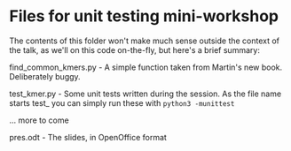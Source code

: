 # Files for unit testing mini-workshop

The contents of this folder won't make much sense outside the context
of the talk, as we'll on this code on-the-fly, but here's a brief summary:

find_common_kmers.py - A simple function taken from Martin's new book. Deliberately buggy.

test_kmer.py - Some unit tests written during the session. As the file name starts test_ you can simply run these with ```python3 -munittest```

... more to come

pres.odt - The slides, in OpenOffice format

